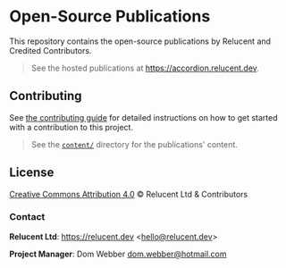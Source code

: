 # Open-Source Publications

This repository contains the open-source publications by Relucent and Credited
Contributors.

> See the hosted publications at <https://accordion.relucent.dev>.

## Contributing

See [the contributing guide](CONTRIBUTING.md) for detailed instructions on how to get started
with a contribution to this project.

> See the [`content/`](content/) directory for the publications' content.

## License

[Creative Commons Attribution 4.0](LICENSE) &copy; Relucent Ltd & Contributors

### Contact

**Relucent Ltd**: <https://relucent.dev> <<hello@relucent.dev>>

**Project Manager**: Dom Webber <dom.webber@hotmail.com>
